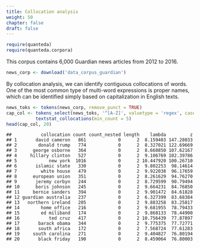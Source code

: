 ```yaml
---
title: Collocation analysis
weight: 50
chapter: false
draft: false
---
```



```r
require(quanteda)
require(quanteda.corpora)
```

This corpus contains 6,000 Guardian news articles from 2012 to 2016.


```r
news_corp <- download('data_corpus_guardian')
```




By collocation analysis, we can identify contiguous collocations of words. One of the most common type of multi-word expressions is proper names, which can be identified simply based on capitalization in English texts.


```r
news_toks <- tokens(news_corp, remove_punct = TRUE)
cap_col <- tokens_select(news_toks, '^[A-Z]', valuetype = 'regex', case_insensitive = FALSE, padding = TRUE) %>% 
           textstat_collocations(min_count = 5)
head(cap_col, 20)
```

```
##           collocation count count_nested length    lambda         z
## 1       david cameron   861            0      2  8.159403 147.28033
## 2        donald trump   774            0      2  8.327021 122.69669
## 3      george osborne   364            0      2  8.660850 107.62167
## 4     hillary clinton   527            0      2  9.106769 102.39786
## 5            new york  1016            0      2 10.447920 100.26710
## 6       islamic state   330            0      2  9.802253  98.14614
## 7         white house   479            0      2  9.922038  96.17659
## 8      european union   351            0      2  8.261629  94.76270
## 9       jeremy corbyn   244            0      2  8.729599  90.79494
## 10      boris johnson   245            0      2  9.664231  84.76850
## 11     bernie sanders   394            0      2  9.901472  84.61828
## 12 guardian australia   237            0      2  6.327399  83.68384
## 13   northern ireland   205            0      2  9.883258  83.25817
## 14        home office   216            0      2  9.681955  78.79433
## 15        ed miliband   174            0      2  9.868133  78.44900
## 16           ted cruz   417            0      2 10.756439  77.87897
## 17       barack obama   344            0      2  9.775375  77.72771
## 18       south africa   172            0      2  7.568724  77.61283
## 19     south carolina   271            0      2  9.404827  76.80194
## 20       black friday   190            0      2  8.459064  76.80003
```
